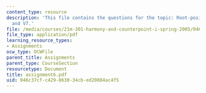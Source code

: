 ```yaml
---
content_type: resource
description: 'This file contains the questions for the topic: Root-position I, V,
  and V7.'
file: /media/courses/21m-301-harmony-and-counterpoint-i-spring-2005/046c37cfc429863034cbed20884ac4f5_assignment6.pdf
file_type: application/pdf
learning_resource_types:
- Assignments
ocw_type: OCWFile
parent_title: Assignments
parent_type: CourseSection
resourcetype: Document
title: assignment6.pdf
uid: 046c37cf-c429-8630-34cb-ed20884ac4f5
---
```

